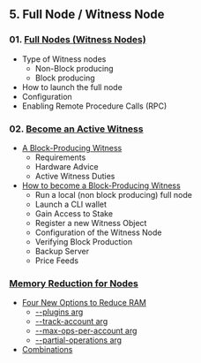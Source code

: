 ## 5. Full Node / Witness Node


### 01. [Full Nodes (Witness Nodes)](/developers/5_full-witness_nodes/full_nodes.md#full-nodes-witness-nodes)
- Type of Witness nodes
   - Non-Block producing
   - Block producing
- How to launch the full node
- Configuration
- Enabling Remote Procedure Calls (RPC)

### 02. [Become an Active Witness](/developers/5_full-witness_nodes/active_witness.md#become-an-active-witness)
- [A Block-Producing Witness](/developers/5_full-witness_nodes/active_witness.md#a-block-producing-witness)
   - Requirements
   - Hardware Advice
   - Active Witness Duties
- [How to become a Block-Producing Witness](/developers/5_full-witness_nodes/active_witness.md#how-to-become-a-block-producing-witness)
   - Run a local (non block producing) full node
   - Launch a CLI wallet
   - Gain Access to Stake
   - Register a new Witness Object
   - Configuration of the Witness Node
   - Verifying Block Production
   - Backup Server
   - Price Feeds

### [Memory Reduction for Nodes](/developers/5_full-witness_nodes/nodes_memory_reduction.md#memory-reduction-for-nodes)
- [Four New Options to Reduce RAM](/developers/5_full-witness_nodes/nodes_memory_reduction.md#four-new-options-to-reduce-ram)
   - [--plugins arg   ](/developers/5_full-witness_nodes/nodes_memory_reduction.md#--plugins)
   - [--track-account arg ](/developers/5_full-witness_nodes/nodes_memory_reduction.md#--track-account)
   - [--max-ops-per-account arg](/developers/5_full-witness_nodes/nodes_memory_reduction.md#--max-ops-per-account)
   - [--partial-operations arg](/developers/5_full-witness_nodes/nodes_memory_reduction.md#--partial-operations)
- [Combinations](/developers/5_full-witness_nodes/nodes_memory_reduction.md#combinations)


